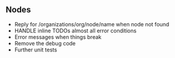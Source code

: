 ## Nodes
* Reply for /organizations/org/node/name when node not found
* HANDLE inline TODOs almost all error conditions
* Error messages when things break
* Remove the debug code
* Further unit tests
